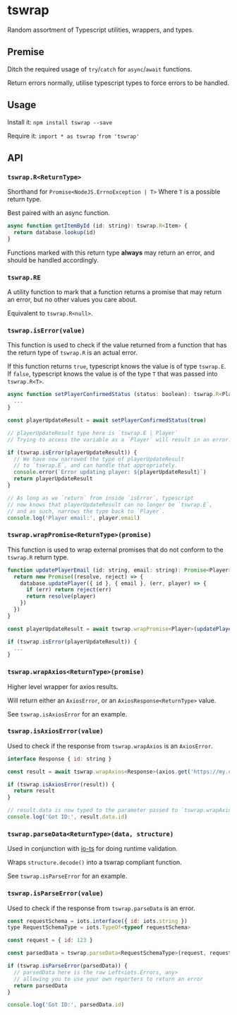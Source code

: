 # tswrap
Random assortment of Typescript utilities, wrappers, and types.

## Premise

Ditch the required usage of `try`/`catch` for `async`/`await` functions.

Return errors normally, utilise typescript types to force errors to be handled.

## Usage

Install it: `npm install tswrap --save`

Require it: `import * as tswrap from 'tswrap'`

## API

### `tswrap.R<ReturnType>`

Shorthand for `Promise<NodeJS.ErrnoException | T>`
Where `T` is a possible return type.

Best paired with an async function.

```js
async function getItemById (id: string): tswrap.R<Item> {
  return database.lookup(id)
}
```

Functions marked with this return type **always** may return an error, and should be handled accordingly.

### `tswrap.RE`

A utility function to mark that a function returns a promise that may return an error, but no other values you care about.

Equivalent to `tswrap.R<null>`.

### `tswrap.isError(value)`

This function is used to check if the value returned from a function that has the return type of `tswrap.R` is an actual error.

If this function returns `true`, typescript knows the value is of type `tswrap.E`.
If `false`, typescript knows the value is of the type `T` that was passed into `tswrap.R<T>`.

```js
async function setPlayerConfirmedStatus (status: boolean): tswrap.R<Player> {
  ...
}

const playerUpdateResult = await setPlayerConfirmedStatus(true)

// playerUpdateResult type here is `tswrap.E | Player`
// Trying to access the variable as a `Player` will result in an error.

if (tswrap.isError(playerUpdateResult)) {
  // We have now narrowed the type of playerUpdateResult
  // to `tswrap.E`, and can handle that appropriately.
  console.error(`Error updating player: ${playerUpdateResult}`)
  return playerUpdateResult
}

// As long as we `return` from inside `isError`, typescript
// now knows that playerUpdateResult can no longer be `tswrap.E`,
// and as such, narrows the type back to `Player`.
console.log('Player email:', player.email)
```

### `tswrap.wrapPromise<ReturnType>(promise)`

This function is used to wrap external promises that do not conform to the `tswrap.R` return type.

```js
function updatePlayerEmail (id: string, email: string): Promise<Player> {
  return new Promise((resolve, reject) => {
    database.updatePlayer({ id }, { email }, (err, player) => {
      if (err) return reject(err)
      return resolve(player)
    })
  })
}

const playerUpdateResult = await tswrap.wrapPromise<Player>(updatePlayerEmail(id, player))

if (tswrap.isError(playerUpdateResult)) {
  ...
}
```

### `tswrap.wrapAxios<ReturnType>(promise)`

Higher level wrapper for axios results.

Will return either an `AxiosError`, or an `AxiosResponse<ReturnType>` value.

See `tswrap.isAxiosError` for an example.

### `tswrap.isAxiosError(value)`

Used to check if the response from `tswrap.wrapAxios` is an `AxiosError`.

```js
interface Response { id: string }

const result = await tswrap.wrapAxios<Response>(axios.get('https://my.com/api'))

if (tswrap.isAxiosError(result)) {
  return result
}

// result.data is now typed to the parameter passed to `tswrap.wrapAxios`
console.log('Got ID:', result.data.id)
```

### `tswrap.parseData<ReturnType>(data, structure)`

Used in conjunction with [io-ts](https://github.com/gcanti/io-ts) for doing runtime validation.

Wraps `structure.decode()` into a tswrap compliant function.

See `tswrap.isParseError` for an example.

### `tswrap.isParseError(value)`

Used to check if the response from `tswrap.parseData` is an error.

```js
const requestSchema = iots.interface({ id: iots.string })
type RequestSchemaType = iots.TypeOf<typeof requestSchema>

const request = { id: 123 }

const parsedData = tswrap.parseData<RequestSchemaType>(request, requestSchema)

if (tswrap.isParseError(parsedData)) {
  // parsedData here is the raw Left<iots.Errors, any>
  // allowing you to use your own reporters to return an error
  return parsedData
}

console.log('Got ID:', parsedData.id)
```
